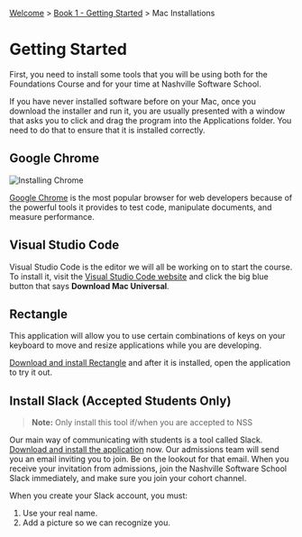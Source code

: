 [Welcome](../../) > [Book 1 - Getting Started](../README.md) > Mac Installations

# Getting Started

First, you need to install some tools that you will be using both for the Foundations Course and for your time at Nashville Software School.

If you have never installed software before on your Mac, once you download the installer and run it, you are usually presented with a window that asks you to click and drag the program into the Applications folder. You need to do that to ensure that it is installed correctly.

## Google Chrome

![Installing Chrome](./images/nHbbyljpog.gif)

[Google Chrome](https://www.google.com/chrome/browser/desktop/index.html) is the most popular browser for web developers because of the powerful tools it provides to test code, manipulate documents, and measure performance.

## Visual Studio Code

Visual Studio Code is the editor we will all be working on to start the course. To install it, visit the [Visual Studio Code website](https://code.visualstudio.com) and click the big blue button that says **Download Mac Universal**.

## Rectangle

This application will allow you to use certain combinations of keys on your keyboard to move and resize applications while you are developing.

[Download and install Rectangle](https://www.rectangleapp.com/) and after it is installed, open the application to try it out.

## Install Slack (Accepted Students Only)

> **Note:** Only install this tool if/when you are accepted to NSS

Our main way of communicating with students is a tool called Slack. [Download and install the application](https://slack.com/downloads/mac) now. Our admissions team will send you an email inviting you to join. Be on the lookout for that email. When you receive your invitation from admissions, join the Nashville Software School Slack immediately, and make sure you join your cohort channel.

When you create your Slack account, you must:

1. Use your real name.
1. Add a picture so we can recognize you.
